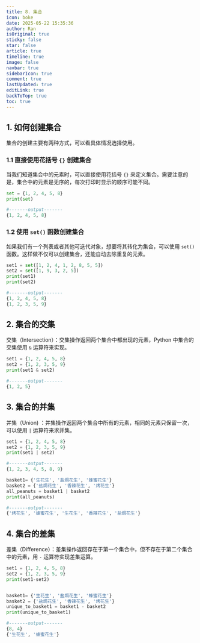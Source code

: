 ```yaml
---
title: 8. 集合
icon: boke
date: 2025-05-22 15:35:36
author: Ran
isOriginal: true
sticky: false
star: false
article: true
timeline: true
image: false
navbar: true
sidebarIcon: true
comment: true
lastUpdated: true
editLink: true
backToTop: true
toc: true
---
```


## 1. 如何创建集合

集合的创建主要有两种方式，可以看具体情况选择使用。

### 1.1 直接使用花括号 `{}` 创建集合

当我们知道集合中的元素时，可以直接使用花括号 `{}` 来定义集合。需要注意的是，集合中的元素是无序的，每次打印时显示的顺序可能不同。

```python
set = {1, 2, 4, 5, 8}
print(set)

#-------output-------
{1, 2, 4, 5, 8}
```

### 1.2 使用 `set()` 函数创建集合

如果我们有一个列表或者其他可迭代对象，想要将其转化为集合，可以使用 `set()` 函数。这样做不仅可以创建集合，还能自动去除重复的元素。

```python
set1 = set([1, 2, 4, 1, 2, 8, 5, 5])
set2 = set([1, 9, 3, 2, 5])
print(set1)
print(set2)

#-------output-------
{1, 2, 4, 5, 8}
{1, 2, 3, 5, 9}
```

## 2. 集合的交集

交集（Intersection）：交集操作返回两个集合中都出现的元素，Python 中集合的交集使用 `&` 运算符来实现。

```python
set1 = {1, 2, 4, 5, 8}
set2 = {1, 2, 3, 5, 9}
print(set1 & set2)

#-------output-------
{1, 2, 5}
```

## 3. 集合的并集

并集（Union) ：并集操作返回两个集合中所有的元素，相同的元素只保留一次，可以使用 `|` 运算符来求并集。

```python
set1 = {1, 2, 4, 5, 8}
set2 = {1, 2, 3, 5, 9}
print(set1 | set2)

#-------output-------
{1, 2, 3, 4, 5, 8, 9}
```



```python
basket1= {'生花生', '盐焗花生', '蜂蜜花生'}
basket2 = {'盐焗花生', '香辣花生', '烤花生'}
all_peanuts = basket1 | basket2
print(all_peanuts)

#-------output-------
{'烤花生', '蜂蜜花生', '生花生', '香辣花生', '盐焗花生'}
```



## 4. 集合的差集

差集（Difference）：差集操作返回存在于第一个集合中，但不存在于第二个集合中的元素，用 `-` 运算符实现差集运算。

```python
set1 = {1, 2, 4, 5, 8}
set2 = {1, 2, 3, 5, 9}
print(set1-set2)


basket1= {'生花生', '盐焗花生', '蜂蜜花生'}
basket2 = {'盐焗花生', '香辣花生', '烤花生'}
unique_to_basket1 = basket1 - basket2
print(unique_to_basket1)

#-------output-------
{8, 4}
{'生花生', '蜂蜜花生'}
```





